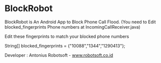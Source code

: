 # BlockRobot
BlockRobot is An Android App to Block Phone Call Flood.
(You need to Edit blocked_fingerprints Phone numbers at IncomingCallReceiver.java)

Edit these fingerprints to match your blocked phone numbers

String[] blocked_fingerprints = {"10088","1344","1290413"};


Developer : Antonius Robotsoft - www.robotsoft.co.id
